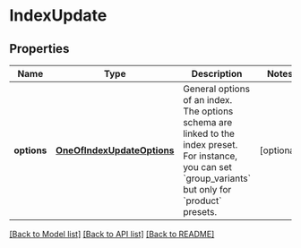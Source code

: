 # IndexUpdate

## Properties
Name | Type | Description | Notes
------------ | ------------- | ------------- | -------------
**options** | [**OneOfIndexUpdateOptions**](OneOfIndexUpdateOptions.md) | General options of an index. The options schema are linked to the index preset. For instance, you can set &#x60;group_variants&#x60; but only for &#x60;product&#x60; presets. | [optional] 

[[Back to Model list]](../../README.md#documentation-for-models) [[Back to API list]](../../README.md#documentation-for-api-endpoints) [[Back to README]](../../README.md)

